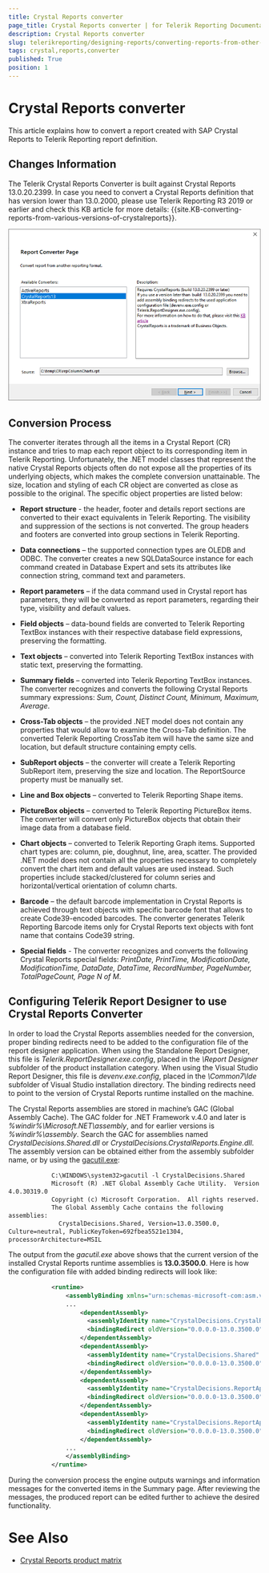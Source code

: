 ```yaml
---
title: Crystal Reports converter
page_title: Crystal Reports converter | for Telerik Reporting Documentation
description: Crystal Reports converter
slug: telerikreporting/designing-reports/converting-reports-from-other-reporting-solutions/crystal-reports-converter
tags: crystal,reports,converter
published: True
position: 1
---
```


# Crystal Reports converter



This article explains how to convert a report created with SAP Crystal Reports to Telerik Reporting report definition.       

## Changes Information

The Telerik Crystal Reports Converter is built against Crystal Reports 13.0.20.2399. In case you need to convert a Crystal Reports definition that has version lower than 13.0.2000, please use Telerik Reporting R3 2019 or earlier           and check this KB article for more details: {{site.KB-converting-reports-from-various-versions-of-crystalreports}}.           

  ![crystal-reports-converter](images/Designer/crystal-reports-converter.png)

## Conversion Process

The converter iterates through all the items in a Crystal Report (CR) instance and tries to map each report object to its corresponding item in Telerik Reporting.           Unfortunately, the .NET model classes that represent the native Crystal Reports objects often do not expose all the properties of its underlying objects,           which makes the complete conversion unattainable. The size, location and styling of each CR object are converted as close as possible to the original.           The specific object properties are listed below:         

* __Report structure__ - the header, footer and details report sections are converted to their exact equivalents in Telerik Reporting.               The visibility and suppression of the sections is not converted. The group headers and footers are converted into group sections in Telerik Reporting.             

* __Data connections__ – the supported connection types are OLEDB and ODBC. The converter creates a new SQLDataSource instance               for each command created in Database Expert and sets its attributes like connection string, command text and parameters.             

* __Report parameters__ – if the data command used in Crystal report has parameters, they will be converted as report parameters,               regarding their type, visibility and default values.             

* __Field objects__ – data-bound fields are converted to Telerik Reporting TextBox instances with their respective database field expressions, preserving the formatting.             

* __Text objects__ – converted into Telerik Reporting TextBox instances with static text, preserving the formatting.             

* __Summary fields__ – converted into Telerik Reporting TextBox instances. The converter recognizes and converts the following Crystal Reports summary expressions: *Sum, Count, Distinct Count, Minimum, Maximum, Average*.             

* __Cross-Tab objects__ – the provided .NET model does not contain any properties that would allow to examine the Cross-Tab definition.               The converted Telerik Reporting CrossTab item will have the same size and location, but default structure containing empty cells.             

* __SubReport objects__ – the converter will create a Telerik Reporting SubReport item, preserving the size and location. The ReportSource property must be manually set.             

* __Line and Box objects__ – converted to Telerik Reporting Shape items.             

* __PictureBox objects__ – converted to Telerik Reporting PictureBox items. The converter will convert only PictureBox objects that obtain their image data from a database field.             

* __Chart objects__ – converted to Telerik Reporting Graph items. Supported chart types are: column, pie, doughnut, line, area, scatter.               The provided .NET model does not contain all the properties necessary to completely convert the chart item and default values are used instead.               Such properties include stacked/clustered for column series and horizontal/vertical orientation of column charts.             

* __Barcode__ – the default barcode implementation in Crystal Reports is achieved through text objects with specific barcode font that allows                to create Code39-encoded barcodes. The converter generates Telerik Reporting Barcode items only for Crystal Reports text objects with font name that contains Code39 string.             

* __Special fields__ - The converter recognizes and converts the following Crystal Reports special fields: *PrintDate, PrintTime, ModificationDate, ModificationTime, DataDate, DataTime, RecordNumber, PageNumber, TotalPageCount, Page N of M*.             

## Configuring Telerik Report Designer to use Crystal Reports Converter

In order to load the Crystal Reports assemblies needed for the conversion, proper binding redirects need to be added to the configuration file of the report designer application.           When using the Standalone Report Designer, this file is *Telerik.ReportDesigner.exe.config*, placed in the *\Report Designer* subfolder of the           product installation category. When using the Visual Studio Report Designer, this file is *devenv.exe.config*, placed in the *\Common7\Ide* subfolder           of Visual Studio installation directory. The binding redirects need to point to the version of Crystal Reports runtime installed on the machine.         

The Crystal Reports assemblies are stored in machine’s GAC (Global Assembly Cache). The GAC folder for .NET Framework v.4.0 and later is          *%windir%\Microsoft.NET\assembly*, and for earlier versions is *%windir%\assembly*.          Search the GAC for assemblies named *CrystalDecisions.Shared.dll* or *CrystalDecisions.CrystalReports.Engine.dll*.           The assembly version can be obtained either from the assembly subfolder name, or by using the           [gacutil.exe](https://docs.microsoft.com/en-us/dotnet/framework/tools/gacutil-exe-gac-tool):                   

	
````none
            C:\WINDOWS\system32>gacutil -l CrystalDecisions.Shared
            Microsoft (R) .NET Global Assembly Cache Utility.  Version 4.0.30319.0
            Copyright (c) Microsoft Corporation.  All rights reserved.
            The Global Assembly Cache contains the following assemblies:
              CrystalDecisions.Shared, Version=13.0.3500.0, Culture=neutral, PublicKeyToken=692fbea5521e1304, processorArchitecture=MSIL
````



The output from the *gacutil.exe* above shows that the current version of the installed Crystal Reports runtime assemblies is __13.0.3500.0__.            Here is how the configuration file with added binding redirects will look like:         

	
````xml
            <runtime>
                <assemblyBinding xmlns="urn:schemas-microsoft-com:asm.v1">
                ...
                    <dependentAssembly>
                      <assemblyIdentity name="CrystalDecisions.CrystalReports.Engine" publicKeyToken="692fbea5521e1304" culture="neutral"/>   
                      <bindingRedirect oldVersion="0.0.0.0-13.0.3500.0" newVersion="13.0.3500.0"/>   
                    </dependentAssembly>
                    <dependentAssembly>
                      <assemblyIdentity name="CrystalDecisions.Shared" publicKeyToken="692fbea5521e1304" culture="neutral"/>
                      <bindingRedirect oldVersion="0.0.0.0-13.0.3500.0" newVersion="13.0.3500.0"/>
                    </dependentAssembly>
                    <dependentAssembly>
                      <assemblyIdentity name="CrystalDecisions.ReportAppServer.DataDefModel" publicKeyToken="692fbea5521e1304" culture="neutral"/>
                      <bindingRedirect oldVersion="0.0.0.0-13.0.3500.0" newVersion="13.0.3500.0"/>
                    </dependentAssembly>
                    <dependentAssembly>
                      <assemblyIdentity name="CrystalDecisions.ReportAppServer.ReportDefModel" publicKeyToken="692fbea5521e1304" culture="neutral"/>
                      <bindingRedirect oldVersion="0.0.0.0-13.0.3500.0" newVersion="13.0.3500.0"/>
                    </dependentAssembly>
                ...
                </assemblyBinding>
            </runtime>
````



During the conversion process the engine outputs warnings and information messages for the converted items in the Summary page.            After reviewing the messages, the produced report can be edited further to achieve the desired functionality.         

# See Also


 * [Crystal Reports product matrix](https://wiki.scn.sap.com/wiki/display/BOBJ/Crystal+Reports+v.+9.1+to+SAP+Crystal+Reports+2013%2C+Runtime+Distribution+and+Supported+Operating+Systems)
